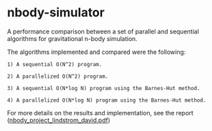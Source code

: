 # nbody-simulator
A performance comparison between a set of parallel and sequential algorithms for gravitational n-body simulation.

The algorithms implemented and compared were the following:

    1) A sequential O(N^2) program.

    2) A parallelized O(N^2) program.

    3) A sequential O(N*log N) program using the Barnes-Hut method.

    4) A parallelized O(N*log N) program using the Barnes-Hut method.

For more details on the results and implementation, see the report (<a href="https://github.com/BoghaFisch/nbody-simulator/blob/master/nbody_project_lindstrom_david.pdf"  target="_blank">nbody_project_lindstrom_david.pdf</a>)
